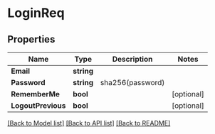 # LoginReq

## Properties

Name | Type | Description | Notes
------------ | ------------- | ------------- | -------------
**Email** | **string** |  | 
**Password** | **string** | sha256(password) | 
**RememberMe** | **bool** |  | [optional] 
**LogoutPrevious** | **bool** |  | [optional] 

[[Back to Model list]](../README.md#documentation-for-models) [[Back to API list]](../README.md#documentation-for-api-endpoints) [[Back to README]](../README.md)


